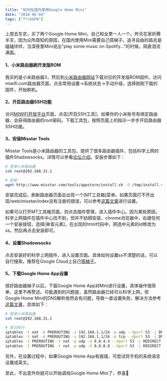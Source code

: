 ```yaml
---
title: "如何在国内使用Google Home Mini"
date: "2018-06-04"
tags: ["f*ckGFW"]
---
```


上周去东京，买了两个Google Home Mini，自己和女票一人一个。昨天在家折腾半天，因为众所周知的原因，在国内使用Mini需要自己搭梯子。追寻自由的路总是磕磕绊绊，当深夜里Mini说出"play some music on Spotify..."的时候，简直泪流满面。

#### 1、小米路由器刷开发版ROM

我买的是小米路由器3，然后到[小米路由器网站](http://www1.miwifi.com/miwifi_download.html)下载对应的开发版ROM固件。访问miwifi.com路由器页面，点击常用设置->系统状态->手动升级，选择刚刚下载的固件，开始刷机。

#### 2、开启路由器SSH功能

访问[MIWIFI开放平台](http://www1.miwifi.com/miwifi_open.html)页面，点击[开启SSH工具]，如果你的小米账号有绑定路由器，会获得路由器的root密码。下载工具包，按照页面上的指示一步步开启路由器SSH功能。

#### 3、安装Misstar Tools

Misstar Tools是小米路由器的工具包，提供了很多路由器插件，包括科学上网的插件Shadowsocks。详情可以参看[论坛介绍](http://www.miui.com/thread-4408033-1-1.html)。安装步骤如下：

```bash
# 登录小米路由器
ssh root@192.168.31.1

# 安装
wget http://www.misstar.com/tools/appstore/install.sh -O /tmp/install.sh && chmod +x /tmp/install.sh && /tmp/install.sh
```

安装完成后，刷新路由器页面会出现一个[MT工具箱]菜单。如果页面打不开出现/web/misstar/index没有注册的错误，可以参考[这篇文章](http://bbs.xiaomi.cn/t-14166902)进行设置。

如果可以打开MT工具箱页面，则点击插件管理，进入插件中心。因为某些原因，科学上网插件在插件中心找不到，但并不妨碍安装，chrome浏览器中，右键任何一个安装按钮，选择[审查元素]，在出现的html代码中，把选中元素的id修改为ss，然后再点击安装即可。


#### 4、设置Shadowsocks

点击安装好的科学上网插件，进入设置页面。具体如何设置ss不清楚的话，可以自行搜索。推荐在Google Cloud上自己[搭梯子](https://suiyuanjian.com/124.html)。


#### 5、下载Google Home App设置

搭好路由器梯子以后，下载Google Home App对Mini进行设置，具体操作很简单，这里不再赘述。可能遇到的问题是，虽然路由器已经可以科学上网，但Google Home Mini的DNS解析依然会有问题，导致一直设置失败，解决方法参考[这篇文章](https://gist.github.com/willwhui/28e8896b6e4560f1cf0d32a5acf501f3)，具体如下：

```bash
# 登录小米路由器
ssh root@192.168.31.1

# 依次执行
iptables -t nat -A PREROUTING -s 192.168.1.1/24 -p udp --dport 53 -j DNAT --to 192.168.1.1
iptables -t nat -A PREROUTING -s 192.168.1.1/24 -p tcp --dport 53 -j DNAT --to 192.168.1.1
iptables -I PREROUTING -t nat -p udp -d 8.8.4.4 --dport 53 -j REDIRECT --to-ports 1053
iptables -I PREROUTING -t nat -p udp -d 8.8.8.8 --dport 53 -j REDIRECT --to-ports 1053
```

另外，在设置过程中，如果Google Home App有报错，可尝试将手机的系统语言设置成英文。

至此，不出意外你就可以开始调戏Google Home Mini了，恭喜🎉